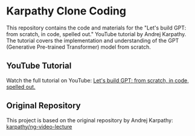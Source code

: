 # Karpathy Clone Coding

This repository contains the code and materials for the "Let's build GPT: from scratch, in code, spelled out." YouTube tutorial by Andrej Karpathy. The tutorial covers the implementation and understanding of the GPT (Generative Pre-trained Transformer) model from scratch.

## YouTube Tutorial

Watch the full tutorial on YouTube: [Let's build GPT: from scratch, in code, spelled out.](https://youtu.be/kCc8FmEb1nY?si=QUUIURe5A0ZWD5Es)

## Original Repository

This project is based on the original repository by Andrej Karpathy: [karpathy/ng-video-lecture](https://github.com/karpathy/ng-video-lecture)
